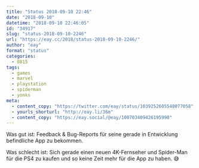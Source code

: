 ```yaml
---
title: "Status 2018-09-10 22:46"
date: "2018-09-10"
datetime: "2018-09-10 22:46:05"
id: "34917"
slug: "status-2018-09-10-2246"
url: "https://eay.cc/2018/status-2018-09-10-2246/"
author: "eay"
format: "status"
categories:
  - 0815
tags:
  - games
  - marvel
  - playstation
  - spiderman
  - yonks
meta:
  - content_copy: "https://twitter.com/eay/status/1039252605548077058"
  - yourls_shorturl: "http://eay.li/36m"
  - content_copy: "https://eay.social/@eay/100703409426195990"
---
```


Was gut ist: Feedback & Bug-Reports für seine gerade in Entwicklung befindliche App zu bekommen.

Was schlecht ist: Sich gerade einen neuen 4K-Fernseher und Spider-Man für die PS4 zu kaufen und so keine Zeit mehr für die App zu haben. 😅
